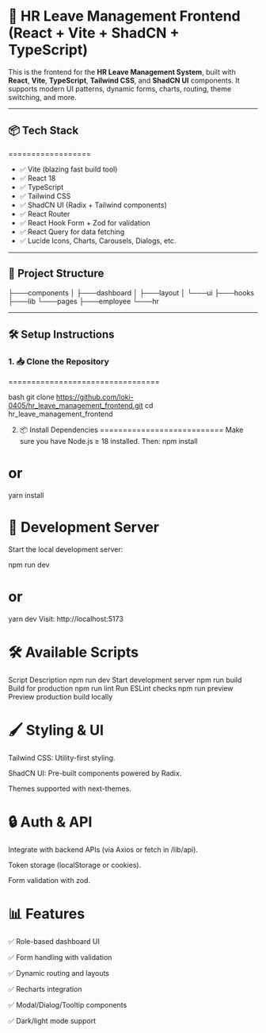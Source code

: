 # 🚀 HR Leave Management Frontend (React + Vite + ShadCN + TypeScript)

This is the frontend for the **HR Leave Management System**, built with **React**, **Vite**, **TypeScript**, **Tailwind CSS**, and **ShadCN UI** components. It supports modern UI patterns, dynamic forms, charts, routing, theme switching, and more.

---

## 📦 Tech Stack
==================

- ✅ Vite (blazing fast build tool)
- ✅ React 18
- ✅ TypeScript
- ✅ Tailwind CSS
- ✅ ShadCN UI (Radix + Tailwind components)
- ✅ React Router
- ✅ React Hook Form + Zod for validation
- ✅ React Query for data fetching
- ✅ Lucide Icons, Charts, Carousels, Dialogs, etc.

---

## 📁 Project Structure

├───components
│   ├───dashboard
│   ├───layout
│   └───ui
├───hooks
├───lib
└───pages
    ├───employee
    └───hr

---

## 🛠️ Setup Instructions

### 1. 📥 Clone the Repository
=================================

bash
git clone https://github.com/loki-0405/hr_leave_management_frontend.git
cd hr_leave_management_frontend


2. 📦 Install Dependencies
 ===========================
Make sure you have Node.js ≥ 18 installed. Then:
npm install
# or
yarn install

🚧 Development Server
   =======================
Start the local development server:

npm run dev
# or
yarn dev
Visit: http://localhost:5173

🛠️ Available Scripts
======================
Script	                     Description
npm run dev	                Start development server
npm run build              	Build for production
npm run lint               	Run ESLint checks
npm run                     preview	Preview production build locally

🖌️ Styling & UI
==================
Tailwind CSS: Utility-first styling.

ShadCN UI: Pre-built components powered by Radix.

Themes supported with next-themes.

🔒 Auth & API
================
Integrate with backend APIs (via Axios or fetch in /lib/api).

Token storage (localStorage or cookies).

Form validation with zod.

📊 Features
=================
✅ Role-based dashboard UI

✅ Form handling with validation

✅ Dynamic routing and layouts

✅ Recharts integration

✅ Modal/Dialog/Tooltip components

✅ Dark/light mode support

